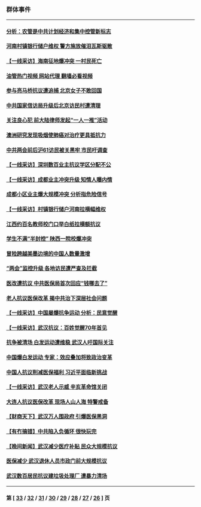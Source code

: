 ### 群体事件
---
#### [分析：农管是中共计划经济和集中控管新标志](../../pages/ncid279/n14000665.md?05210845) 
#### [河南村镇银行储户维权 警方施放催泪瓦斯驱散](../../pages/ncid279/n13998750.md?05210845) 
#### [【一线采访】海南征地爆冲突 一村民死亡](../../pages/ncid279/n13989137.md?05210845) 
#### [油管热门视频 网站代理 翻墙必看视频](http://138.2.39.72:81/youtube.html?epic-marker?05210845)
#### [参与亮马桥抗议遭追捕 北京女子不敢回国](../../pages/ncid279/n13985420.md?05210845) 
#### [中共国家信访局升级后北京访民村遭清理](../../pages/ncid279/n13984826.md?05210845) 
#### [关注良心犯 前大陆律师发起“一人一推”活动](../../pages/ncid279/n13980524.md?05210845) 
#### [澳洲研究发现吸烟使肺癌对治疗更具抵抗力](../../pages/ncid279/n13977762.md?05210845) 
#### [中共两会前后沪61访民被关黑牢 市民吁调查](../../pages/ncid279/n13976054.md?05210845) 
#### [【一线采访】深圳数百业主抗议学区分配不公](../../pages/ncid279/n13976680.md?05210845) 
#### [【一线采访】成都业主冲突升级 知情人曝内情](../../pages/ncid279/n13965289.md?05210845) 
#### [成都小区业主爆大规模冲突 分析指危险信号](../../pages/ncid279/n13964520.md?05210845) 
#### [【一线采访】村镇银行储户河南拉横幅维权](../../pages/ncid279/n13964555.md?05210845) 
#### [江西约百名教师校门口举白纸拉横额抗议](../../pages/ncid279/n13958579.md?05210845) 
#### [学生不满“半封控” 陕西一院校爆冲突](../../pages/ncid279/n13946647.md?05210845) 
#### [冒险跨越美墨边境的中国人数量激增](../../pages/ncid279/n13946742.md?05210845) 
#### [“两会”监控升级 各地访民遭严查及拦截](../../pages/ncid279/n13942702.md?05210845) 
#### [医改遭抗议 中共医保局首次回应“钱哪去了”](../../pages/ncid279/n13938290.md?05210845) 
#### [老人抗议医保改革 揭中共治下深层社会问题](../../pages/ncid279/n13934963.md?05210845) 
#### [【一线采访】中国屡爆抗争运动 分析：民意觉醒](../../pages/ncid279/n13934024.md?05210845) 
#### [【一线采访】武汉抗议：百姓觉醒70年首见](../../pages/ncid279/n13931265.md?05210845) 
#### [抗争被清场 白发运动遭维稳 武汉人吁国际关注](../../pages/ncid279/n13931147.md?05210845) 
#### [中国爆白发运动 专家：效应叠加将致政治变革](../../pages/ncid279/n13931004.md?05210845) 
#### [中国人抗议削减医保福利 习近平面临新挑战](../../pages/ncid279/n13930530.md?05210845) 
#### [【一线采访】武汉老人示威 辛亥革命馆关闭](../../pages/ncid279/n13930368.md?05210845) 
#### [大连人抗议医保改革 现场人山人海 特警戒备](../../pages/ncid279/n13930248.md?05210845) 
#### [【财商天下】武汉万人围政府 引爆医保黑洞](../../pages/ncid279/n13927281.md?05210845) 
#### [【有冇搞错】中共陷入负循环 很快玩完](../../pages/ncid279/n13926140.md?05210845) 
#### [【晚间新闻】武汉减少医疗补贴 民众大规模抗议](../../pages/ncid279/n13925524.md?05210845) 
#### [医保减少 武汉退休人员市政门前大规模抗议](../../pages/ncid279/n13925389.md?05210845) 
#### [武汉数百居民抗议建垃圾处理厂 遭暴力清场](../../pages/ncid279/n13922269.md?05210845) 

---
#### 第 [ [33](./33.md?05210845) / [32](./32.md?05210845) / [31](./31.md?05210845) / [30](./30.md?05210845) / [29](./29.md?05210845) / [28](./28.md?05210845) / [27](./27.md?05210845) / [26](./26.md?05210845) ] 页
